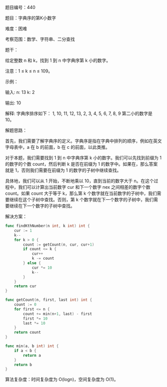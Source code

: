题目编号：440

题目：字典序的第K小数字

难度：困难

考察范围：数学、字符串、二分查找

题干：

给定整数 n 和 k，找到 1 到 n 中字典序第 k 小的数字。

注意：1 ≤ k ≤ n ≤ 109。

示例：

输入:
n: 13   k: 2

输出:
10

解释:
字典序排序如下：
1, 10, 11, 12, 13, 2, 3, 4, 5, 6, 7, 8, 9
第二小的数字是 10。

解题思路：

首先，我们需要了解字典序的定义。字典序是指在字典中排列的顺序，例如在英文字母表中，a 在 b 的前面，b 在 c 的前面，以此类推。

对于本题，我们需要找到 1 到 n 中字典序第 k 小的数字。我们可以先找到前缀为 1 的数字的个数 count，然后判断 k 是否在前缀为 1 的数字中。如果在，那么答案就是 1，否则我们需要在前缀为 1 的数字的子树中继续查找。

具体地，我们可以从 1 开始，不断地乘以 10，直到当前的数字大于 n。在这个过程中，我们可以计算出当前数字 cur 和下一个数字 nex 之间相差的数字个数 count。如果 count 大于等于 k，那么第 k 个数字就在当前数字的子树中，我们需要继续在这个子树中查找。否则，第 k 个数字就在下一个数字的子树中，我们需要继续在下一个数字的子树中查找。

解决方案：

```go
func findKthNumber(n int, k int) int {
    cur := 1
    k--
    for k > 0 {
        count := getCount(n, cur, cur+1)
        if count <= k {
            cur++
            k -= count
        } else {
            cur *= 10
            k--
        }
    }
    return cur
}

func getCount(n, first, last int) int {
    count := 0
    for first <= n {
        count += min(n+1, last) - first
        first *= 10
        last *= 10
    }
    return count
}

func min(a, b int) int {
    if a < b {
        return a
    }
    return b
}
```

算法复杂度：时间复杂度为 O(logn)，空间复杂度为 O(1)。